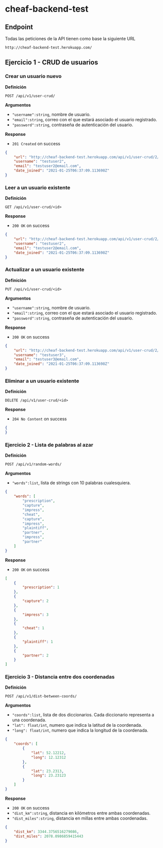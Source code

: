 # cheaf-backend-test

## Endpoint

Todas las peticiones de la API tienen como base la siguiente URL

`http://cheaf-backend-test.herokuapp.com/`

## Ejercicio 1 - CRUD de usuarios

### Crear un usuario nuevo

**Definición**

`POST /api/v1/user-crud/`

**Argumentos**
- `"username":string`, nombre de usuario.
- `"email":string`, correo con el que estará asociado el usuario registrado.
- `"password":string`, contraseña de autenticación del usuario.

**Response**
- `201 Created` on success
```json
{
    "url": "http://cheaf-backend-test.herokuapp.com/api/v1/user-crud/2/",
    "username": "testuser2",
    "email": "testuser2@email.com",
    "date_joined": "2021-01-25T06:37:09.113698Z"
}
```

### Leer a un usuario existente
**Definición**

`GET /api/v1/user-crud/<id>`

**Response**
- `200 OK` on success
```json
{
    "url": "http://cheaf-backend-test.herokuapp.com/api/v1/user-crud/2/",
    "username": "testuser2",
    "email": "testuser2@email.com",
    "date_joined": "2021-01-25T06:37:09.113698Z"
}
```

### Actualizar a un usuario existente

**Definición**

`PUT /api/v1/user-crud/<id>`

**Argumentos**
- `"username":string`, nombre de usuario.
- `"email":string`, correo con el que estará asociado el usuario registrado.
- `"password":string`, contraseña de autenticación del usuario.

**Response**
- `200 OK` on success
```json
{
    "url": "http://cheaf-backend-test.herokuapp.com/api/v1/user-crud/2/",
    "username": "testuser3",
    "email": "testuser3@email.com",
    "date_joined": "2021-01-25T06:37:09.113698Z"
}
```

### Eliminar a un usuario existente

**Definición**

`DELETE /api/v1/user-crud/<id>`

**Response**
- `204 No Content` on success
```json
{
}
```

### Ejercicio 2 - Lista de palabras al azar

**Definición**

`POST /api/v1/random-words/`

**Argumentos**
- `"words":list`, lista de strings con 10 palabras cualesquiera.

```json
{
    "words": [
        "prescription",
        "capture",
        "impress",
        "cheat",
        "capture",
        "impress",
        "plaintiff",
        "partner",
        "impress",
        "partner"
    ]
}
```

**Response**
- `200 OK` on success
```json
[
    {
        "prescription": 1
    },
    {
        "capture": 2
    },
    {
        "impress": 3
    },
    {
        "cheat": 1
    },
    {
        "plaintiff": 1
    },
    {
        "partner": 2
    }
]
```

### Ejercicio 3 - Distancia entre dos coordenadas

**Definición**

`POST /api/v1/dist-between-coords/`

**Argumentos**
- `"coords":list`, lista de dos diccionarios. Cada diccionario representa a una coordenada.
- `"lat": float/int`, numero que indica la latitud de la coordenada.
- `"long": float/int`, numero que indica la longitud de la coordenada.
  
```json
{
    "coords": [
        {
            "lat": 52.12212,
            "long": 12.12312
        },
        {
            "lat": 23.2313,
            "long": 23.23123
        }
    ]
}
```

**Response**
- `200 OK` on success
- `"dist_km":string`, distancia en kilómetros entre ambas coordenadas.
- `"dist_miles":string`, distancia en millas entre ambas coordenadas.

```json
{
    "dist_km": 3344.3756516279086,
    "dist_miles": 2078.0986859415443
}
```